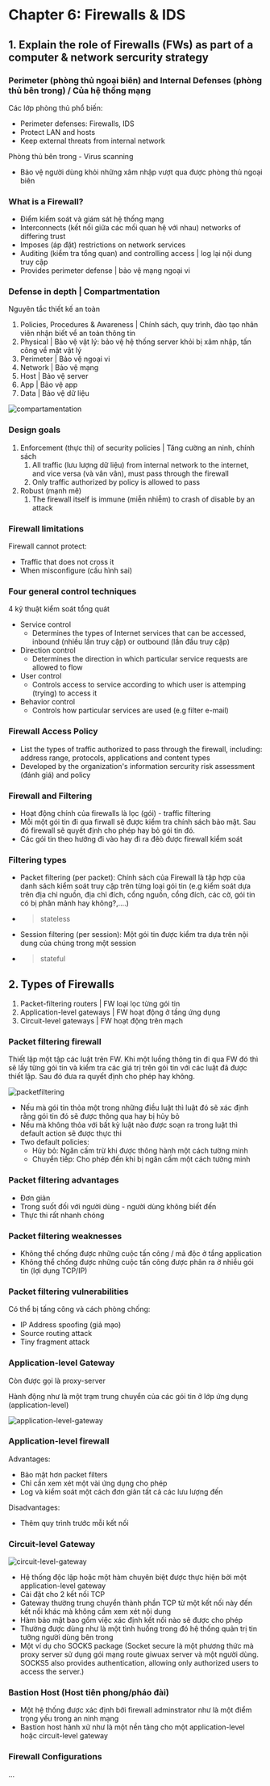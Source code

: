 # Chapter 6: Firewalls & IDS

## 1. Explain the role of Firewalls (FWs) as part of a computer & network sercurity strategy

### Perimeter (phòng thủ ngoại biên) and Internal Defenses (phòng thủ bên trong) / Của hệ thống mạng

Các lớp phòng thủ phổ biến:

- Perimeter defenses: Firewalls, IDS
- Protect LAN and hosts
- Keep external threats from internal network

Phòng thủ bên trong - Virus scanning

- Bảo vệ người dùng khỏi những xâm nhập vượt qua được phòng thủ ngoại biên

### What is a Firewall?

- Điểm kiểm soát và giám sát hệ thống mạng
- Interconnects (kết nối giữa các mối quan hệ với nhau) networks of differing trust
- Imposes (áp đặt) restrictions on network services
- Auditing (kiểm tra tổng quan) and controlling access | log lại nội dung truy cập
- Provides perimeter defense | bảo vệ mạng ngoại vi

### Defense in depth | Compartmentation

Nguyên tắc thiết kế an toàn

1. Policies, Procedures & Awareness | Chính sách, quy trình, đào tạo nhân viên nhận biết về an toàn thông tin
2. Physical | Bảo vệ vật lý: bảo vệ hệ thống server khỏi bị xâm nhập, tấn công về mặt vật lý
3. Perimeter | Bảo vệ ngoại vi
4. Network | Bảo vệ mạng
5. Host | Bảo vệ server
6. App | Bảo vệ app
7. Data | Bảo vệ dữ liệu

![compartamentation](./compartamentation.png)

### Design goals

1. Enforcement (thực thi) of security policies | Tăng cường an ninh, chính sách
   1. All traffic (lưu lượng dữ liệu) from internal network to the internet, and vice versa (và vân vân), must pass through the firewall
   2. Only traffic authorized by policy is allowed to pass
2. Robust (mạnh mẽ)
   1. The firewall itself is immune (miễn nhiễm) to crash of disable by an attack

### Firewall limitations

Firewall cannot protect:

- Traffic that does not cross it
- When misconfigure (cấu hình sai)

### Four general control techniques

4 kỹ thuật kiểm soát tổng quát

- Service control
  - Determines the types of Internet services that can be accessed, inbound (nhiều lần truy cập) or outbound (lần đầu truy cập)
- Direction control
  - Determines the direction in which particular service requests are allowed to flow
- User control
  - Controls access to service according to which user is attemping (trying) to access it
- Behavior control
  - Controls how particular services are used (e.g filter e-mail)

### Firewall Access Policy

- List the types of traffic authorized to pass through the firewall, including: address range, protocols, applications and content types
- Developed by the organization's information sercurity risk assessment (đánh giá) and policy

### Firewall and Filtering

- Hoạt động chính của firewalls là lọc (gói) - traffic filtering
- Mỗi một gói tin đi qua firwall sẽ được kiểm tra chính sách bảo mật. Sau đó firewall sẽ quyết định cho phép hay bỏ gói tin đó.
- Các gói tin theo hướng đi vào hay đi ra đêò được firewall kiểm soát

### Filtering types

- Packet filtering (per packet): Chính sách của Firewall là tập hợp của danh sách kiểm soát truy cập trên từng loại gói tin (e.g kiểm soát dựa trên địa chỉ nguồn, địa chỉ đích, cổng nguồn, cổng đích, các cờ, gói tin có bị phân mảnh hay không?,....)
- > stateless
- Session filtering (per session): Một gói tin được kiểm tra dựa trên nội dung của chúng trong một session
- > stateful

## 2. Types of Firewalls

1. Packet-filtering routers | FW loại lọc từng gói tin
2. Application-level gateways | FW hoạt động ở tầng ứng dụng
3. Circuit-level gateways | FW hoạt động trên mạch

### Packet filtering firewall

Thiết lập một tập các luật trên FW. Khi một luồng thông tin đi qua FW đó thì sẽ lấy từng gói tin và kiểm tra các giá trị trên gói tin với các luật đã được thiết lập. Sau đó đưa ra quyết định cho phép hay không.

![packetfiltering](./packetfiltering.png)

- Nếu mà gói tin thỏa một trong những điều luật thì luật đó sẽ xác định rằng gói tin đó sẽ được thông qua hay bị hủy bỏ
- Nếu mà không thỏa với bất kỳ luật nào được soạn ra trong luật thì default action sẽ được thực thi
- Two default policies:
  - Hủy bỏ: Ngăn cấm trừ khi được thông hành một cách tường minh
  - Chuyển tiếp: Cho phép đến khi bị ngăn cấm một cách tường minh

### Packet filtering advantages

- Đơn giản
- Trong suốt đối với người dùng - người dùng không biết đến
- Thực thi rất nhanh chóng

### Packet filtering weaknesses

- Không thể chống được những cuộc tấn công / mã độc ở tầng application
- Không thể chống được những cuộc tấn công được phân ra ở nhiều gói tin (lợi dụng TCP/IP)

### Packet filtering vulnerabilities

Có thể bị tấng công và cách phòng chống:

- IP Address spoofing (giả mạo)
- Source routing attack
- Tiny fragment attack

### Application-level Gateway

Còn được gọi là proxy-server

Hành động như là một trạm trung chuyển của các gói tin ở lớp ứng dụng (application-level)

![application-level-gateway](./application-level-gateway.png)

### Application-level firewall

Advantages:

- Bảo mật hơn packet filters
- Chỉ cần xem xét một vài ứng dụng cho phép
- Log và kiểm soát một cách đơn giản tất cả các lưu lượng đến

Disadvantages:

- Thêm quy trình trước mỗi kết nối

### Circuit-level Gateway

![circuit-level-gateway](./circuit-level-gateway.png)

- Hệ thống độc lập hoặc một hàm chuyên biệt được thực hiện bởi một application-level gateway
- Cài đặt cho 2 kết nối TCP
- Gateway thường trung chuyển thành phần TCP từ một kết nối này đến kết nối khác mà không cầm xem xét nội dung
- Hàm bảo mật bao gồm việc xác định kết nối nào sẽ được cho phép
- Thường được dùng như là một tình huống trong đó hệ thống quản trị tin tưởng người dùng bên trong
- Một ví dụ cho SOCKS package (Socket secure là một phương thức mà proxy server sử dụng gói mạng route giwuax server và một người dùng. SOCKS5 also provides authentication, allowing only authorized users to access the server.)

### Bastion Host (Host tiên phong/pháo đài)

- Một hệ thống được xác định bởi firewall adminstrator như là một điểm trọng yếu trong an ninh mạng
- Bastion host hành xử như là một nền tảng cho một application-level hoặc circuit-level gateway

### Firewall Configurations

...